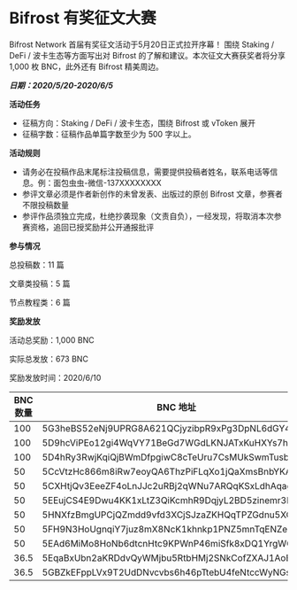 # Bifrost 有奖征文大赛
Bifrost Network 首届有奖征文活动于5月20日正式拉开序幕！ 围绕 Staking / DeFi / 波卡生态等方面写出对 Bifrost 的了解和建议。本次征文大赛获奖者将分享 1,000 枚 BNC，此外还有 Bifrost 精美周边。

***日期：2020/5/20-2020/6/5***

**活动任务**
- 征稿方向：Staking / DeFi / 波卡生态，围绕 Bifrost 或 vToken 展开
- 征稿字数：征稿作品单篇字数至少为 500 字以上。


**活动规则**
- 请务必在投稿作品末尾标注投稿信息，需要提供投稿者姓名，联系电话等信息。例：面包虫虫-微信-137XXXXXXXX
- 参评文章必须是作者新创作的未曾发表、出版过的原创 Bifrost 文章，参赛者不限投稿数量
- 参评作品须独立完成，杜绝抄袭现象（文责自负），一经发现，将取消本次参赛资格，追回已授奖励并公开通报批评

**参与情况**

总投稿数：11 篇

文章类投稿：5 篇

节点教程类：6 篇

**奖励发放**

活动总奖励：1,000 BNC

实际总发放：673 BNC

奖励发放时间：2020/6/10

|  BNC 数量   | BNC 地址  |
|  ----  | ----  |
| 100  | 5G3heBS52eNj9UPRG8A621QCjyzibpR9xPg3DpNL6dGY43sr |
| 100  | 5D9hcViPEo12gi4WqVY71BeGd7WGdLKNJATxKuHXYs7hnqjy |
| 100  | 5D4hRy3RwjKqiQjBWmDfpgiwC8cTeUru7CsMUkSwmTusbPRp |
| 50  | 5CcVtzHc866m8iRw7eoyQA6ThzPiFLqXo1jQaXmsBnbYKAvK |
| 50  | 5CXHtjQv3EeeZF4oLnJJc2uRBj2qWNu7ARQqKSxLdhAqag6G |
| 50  | 5EEujCS4E9Dwu4KK1xLtZ3QiKcmhR9DqjyL2BD5zinemr3NF |
| 50  | 5HNXfzBmgUPCjQZmdd9vfd3XCjSJzaZKHQqTPZGdnu5XC7uw |
| 50  | 5FH9N3HoUgnqiY7juz8mX8NcK1khnkp1PNZ5mnTqENZeenC2 |
| 50  | 5EAd6MiMo8HoNb6dtcnHtc9KPWnP46miSfk8xDQ1YrgWQ92t |
| 36.5  | 5EqaBxUbn2aKRDdvQyWMjbu5RtbHMj2SNkCofZXAJ1AoEbXJ |
| 36.5  | 5GBZkEFppLVx9T2UdDNvcvbs6h46pTtebU4feNtccWyNGsvt |